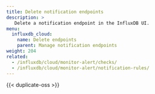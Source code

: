 ```yaml
---
title: Delete notification endpoints
description: >
   Delete a notification endpoint in the InfluxDB UI.
menu:
  influxdb_cloud:
    name: Delete endpoints
    parent: Manage notification endpoints
weight: 204
related:
  - /influxdb/cloud/monitor-alert/checks/
  - /influxdb/cloud/monitor-alert/notification-rules/
---
```


{{< duplicate-oss >}}
